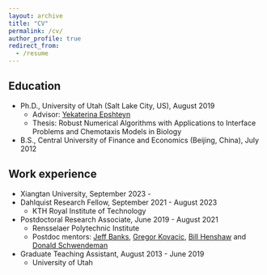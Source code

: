```yaml
---
layout: archive
title: "CV"
permalink: /cv/
author_profile: true
redirect_from:
  - /resume
---
```


## Education
* Ph.D., University of Utah (Salt Lake City, US), August 2019
  * Advisor: [Yekaterina Epshteyn](https://www.math.utah.edu/~epshteyn/)
  * Thesis: Robust Numerical Algorithms with Applications to Interface Problems and Chemotaxis Models in Biology
* B.S., Central University of Finance and Economics (Beijing, China), July 2012

## Work experience
* Xiangtan University, September 2023 - 
* Dahlquist Research Fellow, September 2021 - August 2023
  * KTH Royal Institute of Technology
* Postdoctoral Research Associate, June 2019 - August 2021
  * Rensselaer Polytechnic Institute
  * Postdoc mentors: [Jeff Banks](http://homepages.rpi.edu/~banksj3/), [Gregor Kovacic](http://homepages.rpi.edu/~kovacg/), [Bill Henshaw](http://homepages.rpi.edu/~henshw/) and [Donald Schwendeman](https://homepages.rpi.edu/~schwed/)
* Graduate Teaching Assistant, August 2013 - June 2019
  * University of Utah
  
<!-- ## Skills
* Language
  * Chinese
  * English
* Fortran, C++, Matlab, R, Python -->
